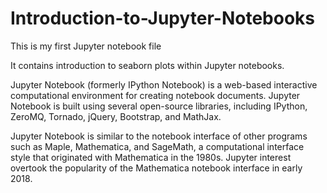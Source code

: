 # Introduction-to-Jupyter-Notebooks

<p> This is my first Jupyter notebook file </p>
<p> It contains introduction to seaborn plots within Jupyter notebooks.</p>
<p> Jupyter Notebook (formerly IPython Notebook) is a web-based interactive computational environment for creating notebook documents. Jupyter Notebook is built using several open-source libraries, including IPython, ZeroMQ, Tornado, jQuery, Bootstrap, and MathJax. </p>

<p> Jupyter Notebook is similar to the notebook interface of other programs such as Maple, Mathematica, and SageMath, a computational interface style that originated with Mathematica in the 1980s. Jupyter interest overtook the popularity of the Mathematica notebook interface in early 2018. </p>
